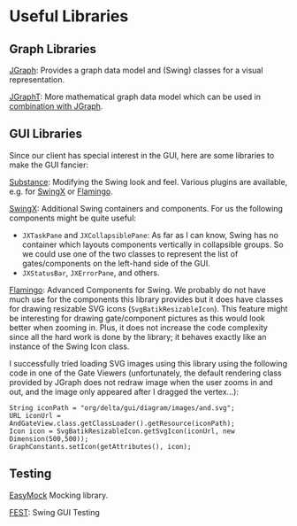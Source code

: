 # Useful Libraries #

## Graph Libraries ##

[JGraph](http://www.jgraph.com/jgraph.html): Provides a graph data model and (Swing) classes for a visual representation.

[JGraphT](http://jgrapht.sourceforge.net/): More mathematical graph data model which can be used in [combination with JGraph](http://jgrapht.sourceforge.net/visualizations.html).

## GUI Libraries ##
Since our client has special interest in the GUI, here are some libraries to make the GUI fancier:

[Substance](https://substance.dev.java.net/): Modifying the Swing look and feel. Various plugins are available, e.g. for [SwingX](https://substance-swingx.dev.java.net/) or [Flamingo](https://substance-flamingo.dev.java.net/).

[SwingX](https://swingx.dev.java.net): Additional Swing containers and components. For us the following components might be quite useful:
  * `JXTaskPane` and `JXCollapsiblePane`: As far as I can know, Swing has no container which layouts components vertically in collapsible groups. So we could use one of the two classes to represent the list of gates/components on the left-hand side of the GUI.
  * `JXStatusBar`, `JXErrorPane`, and others.

[Flamingo](https://flamingo.dev.java.net): Advanced Components for Swing. We probably do not have much use for the components this library provides but it does have classes for drawing resizable SVG icons (`SvgBatikResizableIcon`). This feature might be interesting for drawing gate/component pictures as this would look better when zooming in. Plus, it does not increase the code complexity since all the hard work is done by the library; it behaves exactly like an instance of the Swing Icon class.

I successfully tried loading SVG images using this library using the following code in one of the Gate Viewers (unfortunately, the default rendering class provided by JGraph does not redraw image when the user zooms in and out, and the image only appeared after I dragged the vertex...):
```
String iconPath = "org/delta/gui/diagram/images/and.svg";
URL iconUrl = AndGateView.class.getClassLoader().getResource(iconPath);
Icon icon = SvgBatikResizableIcon.getSvgIcon(iconUrl, new Dimension(500,500));
GraphConstants.setIcon(getAttributes(), icon);
```

## Testing ##
[EasyMock](http://www.easymock.org/) Mocking library.

[FEST](http://code.google.com/p/fest/): Swing GUI Testing